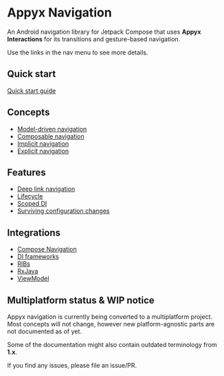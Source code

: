 # Appyx Navigation


An Android navigation library for Jetpack Compose that uses **Appyx Interactions** for its transitions and gesture-based navigation.

Use the links in the nav menu to see more details.

## Quick start

[Quick start guide](quick-start.md)


## Concepts

- [Model-driven navigation](concepts/model-driven-navigation.md)
- [Composable navigation](concepts/composable-navigation.md)
- [Implicit navigation](concepts/implicit-navigation.md)
- [Explicit navigation](concepts/explicit-navigation.md)

## Features

- [Deep link navigation](features/deep-linking.md)
- [Lifecycle](features/lifecycle.md)
- [Scoped DI](features/scoped-di.md)
- [Surviving configuration changes](features/configuration.md)

## Integrations

- [Compose Navigation](integrations/compose-navigation.md)
- [DI frameworks](integrations/di-frameworks.md)
- [RIBs](integrations/ribs.md)
- [RxJava](integrations/rx.md)
- [ViewModel](integrations/viewmodel.md)


## Multiplatform status & WIP notice

Appyx navigation is currently being converted to a multiplatform project. Most concepts will not change, however new platform-agnostic parts are not documented as of yet.

Some of the documentation might also contain outdated terminology from **1.x**.

If you find any issues, please file an issue/PR.
